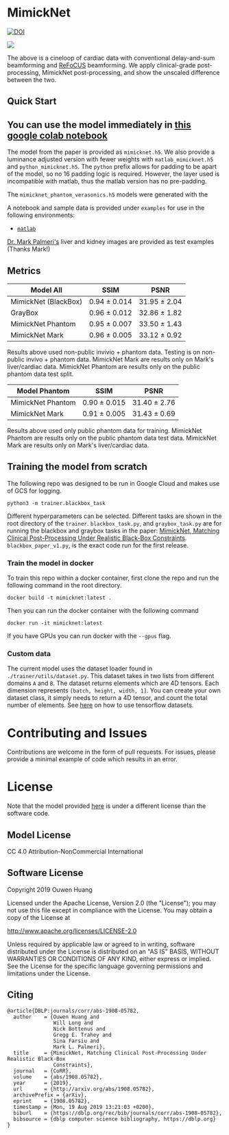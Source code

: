 # MimickNet
[![DOI](https://zenodo.org/badge/DOI/10.5281/zenodo.3368028.svg)](https://doi.org/10.5281/zenodo.3368028)

<img src="./examples/cardiac_horizontal_cineloop.gif">

The above is a cineloop of cardiac data with conventional delay-and-sum beamforming and [ReFoCUS](https://ieeexplore.ieee.org/document/8580195) beamforming. We apply clinical-grade post-processing, MimickNet post-processing, and show the unscaled difference between the two.

## Quick Start
## You can use the model immediately in [this google colab notebook](https://colab.research.google.com/drive/1R_ARqpWoiHcUQWg1Fxwyx-ZkLi0IZ5qs)

The model from the paper is provided as `mimicknet.h5`. We also provide a luminance adjusted version with fewer weights with `matlab_mimicknet.h5` and `python_mimicknet.h5`. The `python` prefix allows for padding to be apart of the model, so no 16 padding logic is required. However, the layer used is incompatible with matlab, thus the matlab version has no pre-padding.

The `mimicknet_phantom_verasonics.h5` models were generated with the 

A notebook and sample data is provided under `examples` for use in the following environments:
 - [`matlab`](https://github.com/Ouwen/MimickNet/blob/master/examples/matlab_example_2019a.m)

[Dr. Mark Palmeri's](https://github.com/mlp6) liver and kidney images are provided as test examples (Thanks Mark!)

## Metrics
| Model All            | SSIM          | PSNR          |
| ---------------------|:-------------:|:-------------:|
| MimickNet (BlackBox) | 0.94 ± 0.014  | 31.95 ± 2.04  |
| GrayBox              | 0.96 ± 0.012  | 32.86 ± 1.82  |
| MimickNet Phantom    | 0.95 ± 0.007  | 33.50 ± 1.43  |
| MimickNet Mark       | 0.96 ± 0.005  | 33.12 ± 0.92  |

Results above used non-public invivio + phantom data. 
Testing is on non-public invivo + phantom data.
MimickNet Mark are results only on Mark's liver/cardiac data.
MimickNet Phantom are results only on the public phantom data test split.

| Model Phantom     | SSIM          | PSNR          |
| ----------------- |:-------------:|:-------------:|
| MimickNet Phantom | 0.90 ± 0.015  | 31.40 ± 2.76  |
| MimickNet Mark    | 0.91 ± 0.005  | 31.43 ± 0.69  |

Results above used only public phantom data for training.
MimickNet Phantom are results only on the public phantom data test data.
MimickNet Mark are results only on Mark's liver/cardiac data.

## Training the model from scratch
The following repo was designed to be run in Google Cloud and makes use of GCS for logging.
```
python3 -m trainer.blackbox_task
```
Different hyperparameters can be selected. Different tasks are shown in the root directory of the `trainer`. `blackbox_task.py`, and `graybox_task.py` are for running the blackbox and graybox tasks in the paper: [MimickNet, Matching Clinical Post-Processing Under Realistic Black-Box Constraints](https://arxiv.org/abs/1908.05782). `blackbox_paper_v1.py`, is the exact code run for the first release.

### Train the model in docker
To train this repo within a docker container, first clone the repo and run the following command in the root directory.
```
docker build -t mimicknet:latest .
```
Then you can run the docker container with the following command
```
docker run -it mimicknet:latest
```
If you have GPUs you can run docker with the `--gpus` flag.

### Custom data
The current model uses the dataset loader found in `./trainer/utils/dataset.py`. This dataset takes in two lists from different domains `A` and `B`. The dataset returns elements which are 4D tensors. Each dimension represents `[batch, height, width, 1]`. You can create your own dataset class, it simply needs to return a 4D tensor, and count the total number of elements. See [here](https://www.tensorflow.org/datasets/overview) on how to use tensorflow datasets.

# Contributing and Issues
Contributions are welcome in the form of pull requests.
For issues, please provide a minimal example of code which results in an error.

# License
Note that the model provided [here](https://github.com/Ouwen/MimickNet/tree/master/examples) is under a different license than the software code.

## Model License
CC 4.0 Attribution-NonCommercial International

## Software License
Copyright 2019 Ouwen Huang

Licensed under the Apache License, Version 2.0 (the "License"); you may not use this file except in compliance with the License. You may obtain a copy of the License at

http://www.apache.org/licenses/LICENSE-2.0

Unless required by applicable law or agreed to in writing, software distributed under the License is distributed on an "AS IS" BASIS, WITHOUT WARRANTIES OR CONDITIONS OF ANY KIND, either express or implied. See the License for the specific language governing permissions and limitations under the License.

## Citing
```
@article{DBLP:journals/corr/abs-1908-05782,
  author    = {Ouwen Huang and
               Will Long and
               Nick Bottenus and
               Gregg E. Trahey and
               Sina Farsiu and
               Mark L. Palmeri},
  title     = {MimickNet, Matching Clinical Post-Processing Under Realistic Black-Box
               Constraints},
  journal   = {CoRR},
  volume    = {abs/1908.05782},
  year      = {2019},
  url       = {http://arxiv.org/abs/1908.05782},
  archivePrefix = {arXiv},
  eprint    = {1908.05782},
  timestamp = {Mon, 19 Aug 2019 13:21:03 +0200},
  biburl    = {https://dblp.org/rec/bib/journals/corr/abs-1908-05782},
  bibsource = {dblp computer science bibliography, https://dblp.org}
}
```

